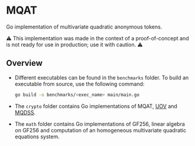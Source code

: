 # MQAT

Go implementation of multivariate quadratic anonymous tokens.

⚠️ This implementation was made in the context of a proof-of-concept and is not ready for use in production; use it with caution. ⚠️

## Overview

- Different executables can be found in the `benchmarks` folder.
To build an executable from source, use the following command:
    ```bash
    go build -o benchmarks/<exec_name> main/main.go
    ```

- The `crypto` folder contains Go implementations of MQAT, [UOV](https://www.uovsig.org/) and [MQDSS](https://mqdss.org/).
- The `math` folder contains Go implementations of GF256, linear algebra on GF256 and computation of an homogeneous multivariate quadratic equations system.
